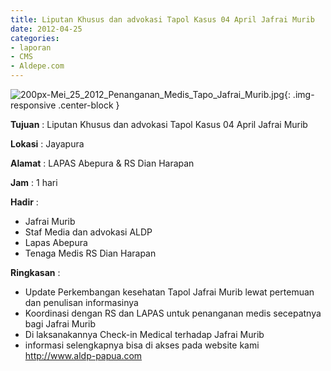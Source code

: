 ```yaml
---
title: Liputan Khusus dan advokasi Tapol Kasus 04 April Jafrai Murib
date: 2012-04-25
categories:
- laporan
- CMS
- Aldepe.com
---
```


![200px-Mei_25_2012_Penanganan_Medis_Tapo_Jafrai_Murib.jpg](/uploads/200px-Mei_25_2012_Penanganan_Medis_Tapo_Jafrai_Murib.jpg){: .img-responsive .center-block }

**Tujuan** : Liputan Khusus dan advokasi Tapol Kasus 04 April Jafrai Murib

**Lokasi** : Jayapura

**Alamat** : LAPAS Abepura & RS Dian Harapan

**Jam** : 1 hari

**Hadir** : 
* Jafrai Murib
* Staf Media dan advokasi ALDP
* Lapas Abepura
* Tenaga Medis RS Dian Harapan

**Ringkasan** : 
* Update Perkembangan kesehatan Tapol Jafrai Murib lewat pertemuan dan penulisan informasinya
* Koordinasi dengan RS dan LAPAS untuk penanganan medis secepatnya bagi Jafrai Murib
* Di laksanakannya Check-in Medical terhadap Jafrai Murib
* informasi selengkapnya bisa di akses pada website kami http://www.aldp-papua.com
